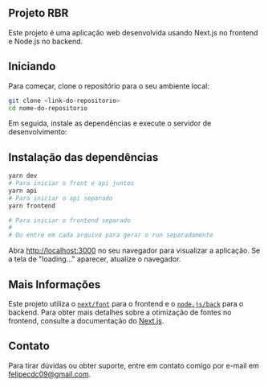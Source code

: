 ## Projeto RBR

Este projeto é uma aplicação web desenvolvida usando Next.js no frontend e Node.js no backend.

## Iniciando

Para começar, clone o repositório para o seu ambiente local:

```bash
git clone <link-do-repositorio>
cd nome-do-repositorio
```

Em seguida, instale as dependências e execute o servidor de desenvolvimento:

## Instalação das dependências

```bash
yarn dev
# Para iniciar o front e api juntos
yarn api
# Para iniciar o api separado
yarn frontend

# Para iniciar o frontend separado
#
# Ou entre em cada arquivo para gerar o run separadamente
```

Abra [http://localhost:3000](http://localhost:3000) no seu navegador para visualizar a aplicação. Se a tela de "loading..." aparecer, atualize o navegador.

## Mais Informações

Este projeto utiliza o [`next/font`](https://nextjs.org/docs/basic-features/font-optimization) para o frontend e o [`node.js/back`](https://nodejs.org/en) para o backend. Para obter mais detalhes sobre a otimização de fontes no frontend, consulte a documentação do [Next.js](https://nextjs.org/docs/basic-features/font-optimization).

## Contato

Para tirar dúvidas ou obter suporte, entre em contato comigo por e-mail em felipecdc09@gmail.com.
